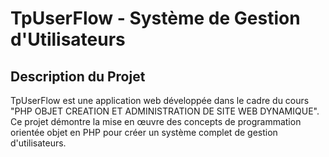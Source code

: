 # TpUserFlow - Système de Gestion d'Utilisateurs

## Description du Projet
TpUserFlow est une application web développée dans le cadre du cours "PHP OBJET CREATION ET ADMINISTRATION DE SITE WEB DYNAMIQUE". Ce projet démontre la mise en œuvre des concepts de programmation orientée objet en PHP pour créer un système complet de gestion d'utilisateurs.

